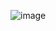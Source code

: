 ![image](https://github.com/dhruvabhat24/Leetcode-2024/assets/122305929/ff18a289-b047-4858-bde5-f7aad49298b0)
